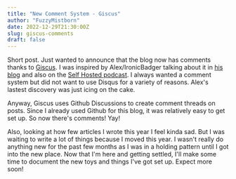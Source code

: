 ```yaml
---
title: "New Comment System - Giscus"
author: "FuzzyMistborn"
date: 2022-12-29T21:30:00Z
slug: giscus-comments
draft: false
---
```


Short post.  Just wanted to announce that the blog now has comments thanks to [Giscus](https://giscus.app/).  I was inspired by Alex/IronicBadger talking about it in [his blog](https://blog.ktz.me/dump-disqus-for-giscus/) and also on the [Self Hosted podcast](https://selfhosted.show/86).  I always wanted a comment system but did not want to use Disqus for a variety of reasons.  Alex's lastest discovery was just icing on the cake.

Anyway, Giscus uses Github Discussions to create comment threads on posts.  Since I already used Github for this blog, it was relatively easy to get set up.  So now there's comments! Yay!

Also, looking at how few articles I wrote this year I feel kinda sad.  But I was waiting to write a lot of things because I moved this year.  I wasn't really do anything new for the past few months as I was in a holding pattern until I got into the new place.  Now that I'm here and getting settled, I'll make some time to document the new toys and things I've got set up.  Expect more soon!